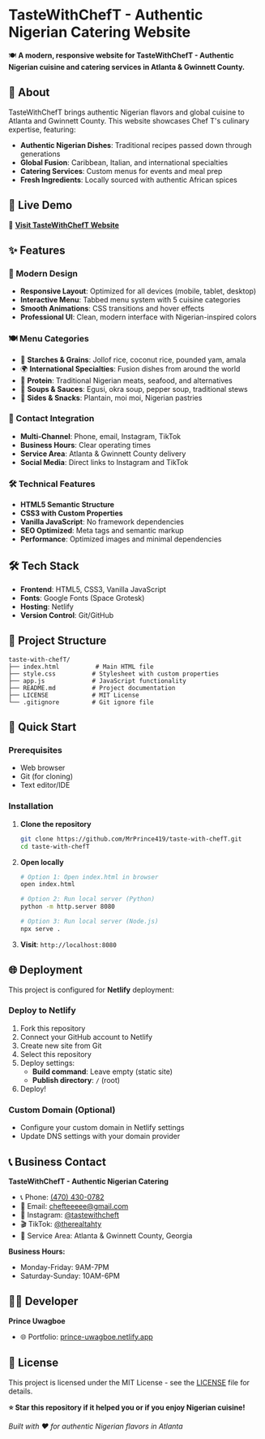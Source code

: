 # TasteWithChefT - Authentic Nigerian Catering Website

🍽️ **A modern, responsive website for TasteWithChefT - Authentic Nigerian cuisine and catering services in Atlanta & Gwinnett County.**

## 🌟 About

TasteWithChefT brings authentic Nigerian flavors and global cuisine to Atlanta and Gwinnett County. This website showcases Chef T's culinary expertise, featuring:

- **Authentic Nigerian Dishes**: Traditional recipes passed down through generations
- **Global Fusion**: Caribbean, Italian, and international specialties
- **Catering Services**: Custom menus for events and meal prep
- **Fresh Ingredients**: Locally sourced with authentic African spices

## 🚀 Live Demo

🔗 **[Visit TasteWithChefT Website](https://tastewithcheft.netlify.app)**

## ✨ Features

### 🎨 Modern Design
- **Responsive Layout**: Optimized for all devices (mobile, tablet, desktop)
- **Interactive Menu**: Tabbed menu system with 5 cuisine categories
- **Smooth Animations**: CSS transitions and hover effects
- **Professional UI**: Clean, modern interface with Nigerian-inspired colors

### 🍽️ Menu Categories
- 🍚 **Starches & Grains**: Jollof rice, coconut rice, pounded yam, amala
- 🌍 **International Specialties**: Fusion dishes from around the world
- 🥩 **Protein**: Traditional Nigerian meats, seafood, and alternatives
- 🍲 **Soups & Sauces**: Egusi, okra soup, pepper soup, traditional stews
- 🍤 **Sides & Snacks**: Plantain, moi moi, Nigerian pastries

### 📱 Contact Integration
- **Multi-Channel**: Phone, email, Instagram, TikTok
- **Business Hours**: Clear operating times
- **Service Area**: Atlanta & Gwinnett County delivery
- **Social Media**: Direct links to Instagram and TikTok

### 🛠️ Technical Features
- **HTML5 Semantic Structure**
- **CSS3 with Custom Properties**
- **Vanilla JavaScript**: No framework dependencies
- **SEO Optimized**: Meta tags and semantic markup
- **Performance**: Optimized images and minimal dependencies

## 🛠️ Tech Stack

- **Frontend**: HTML5, CSS3, Vanilla JavaScript
- **Fonts**: Google Fonts (Space Grotesk)
- **Hosting**: Netlify
- **Version Control**: Git/GitHub

## 📁 Project Structure

```
taste-with-chefT/
├── index.html          # Main HTML file
├── style.css          # Stylesheet with custom properties
├── app.js             # JavaScript functionality
├── README.md          # Project documentation
├── LICENSE            # MIT License
└── .gitignore         # Git ignore file
```

## 🚀 Quick Start

### Prerequisites
- Web browser
- Git (for cloning)
- Text editor/IDE

### Installation

1. **Clone the repository**
   ```bash
   git clone https://github.com/MrPrince419/taste-with-chefT.git
   cd taste-with-chefT
   ```

2. **Open locally**
   ```bash
   # Option 1: Open index.html in browser
   open index.html
   
   # Option 2: Run local server (Python)
   python -m http.server 8080
   
   # Option 3: Run local server (Node.js)
   npx serve .
   ```

3. **Visit**: `http://localhost:8080`

## 🌐 Deployment

This project is configured for **Netlify** deployment:

### Deploy to Netlify
1. Fork this repository
2. Connect your GitHub account to Netlify
3. Create new site from Git
4. Select this repository
5. Deploy settings:
   - **Build command**: Leave empty (static site)
   - **Publish directory**: `/` (root)
6. Deploy!

### Custom Domain (Optional)
- Configure your custom domain in Netlify settings
- Update DNS settings with your domain provider

## 📞 Business Contact

**TasteWithChefT - Authentic Nigerian Catering**
- 📞 Phone: [(470) 430-0782](tel:+14704300782)
- 📧 Email: [chefteeeee@gmail.com](mailto:chefteeeee@gmail.com)
- 📱 Instagram: [@tastewithcheft](https://www.instagram.com/tastewithcheft)
- 🎬 TikTok: [@therealtahty](https://www.tiktok.com/@therealtahty)
- 📍 Service Area: Atlanta & Gwinnett County, Georgia

**Business Hours:**
- Monday-Friday: 9AM-7PM
- Saturday-Sunday: 10AM-6PM

## 👨‍💻 Developer

**Prince Uwagboe**
- 🌐 Portfolio: [prince-uwagboe.netlify.app](https://prince-uwagboe.netlify.app/)

## 📄 License

This project is licensed under the MIT License - see the [LICENSE](LICENSE) file for details.

**⭐ Star this repository if it helped you or if you enjoy Nigerian cuisine!**

*Built with ❤️ for authentic Nigerian flavors in Atlanta*